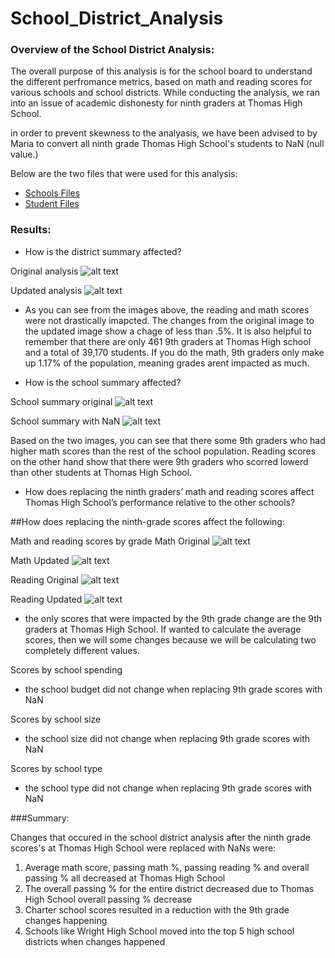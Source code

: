 # School_District_Analysis

### Overview of the School District Analysis:

The overall purpose of this analysis is for the school board to understand the different perfromance metrics, based on math and reading scores for various schools and school districts. While conducting the analysis, we ran into an issue of academic dishonesty for ninth graders at Thomas High School.

in order to prevent skewness to the analyasis, we have been advised to by Maria to convert all ninth grade Thomas High School's students to NaN (null value.)

Below are the two files that were used for this analysis:


- [Schools Files](Resources/schools_complete.csv)
- [Student Files](Resources/students_complete.csv)



### Results:

- How is the district summary affected?

Original analysis
![alt text](https://github.com/mquimi/School_District_Analysis/blob/main/Image/original%20analysis.png)

Updated analysis
![alt text](https://github.com/mquimi/School_District_Analysis/blob/main/Image/updated%20analysis.png)

- As you can see from the images above, the reading and math scores were not drastically imapcted. The changes from the original image to the updated image show a chage of less than .5%. It is also helpful to remember that there are only 461 9th graders at Thomas High school and a total of 39,170 students. If you do the math, 9th graders only make up 1.17% of the population, meaning grades arent impacted as much.


- How is the school summary affected?

School summary original
![alt text](https://github.com/mquimi/School_District_Analysis/blob/main/Image/School%20summary%20original.png)

School summary with NaN
![alt text](https://github.com/mquimi/School_District_Analysis/blob/main/Image/School%20summary%20with%20changes.png)


Based on the two images, you can see that there some 9th graders who had higher math scores than the rest of the school population. Reading scores on the other hand show that there were 9th graders who scorred lowerd than other students at Thomas High School.

- How does replacing the ninth graders’ math and reading scores affect Thomas High School’s performance relative to the other schools?

##How does replacing the ninth-grade scores affect the following:

Math and reading scores by grade
Math Original
![alt text](https://github.com/mquimi/School_District_Analysis/blob/main/Image/Math%20Original.png)

Math Updated
![alt text](https://github.com/mquimi/School_District_Analysis/blob/main/Image/Math%20Updated.png)

Reading Original
![alt text](https://github.com/mquimi/School_District_Analysis/blob/main/Image/Reading%20Origial.png)

Reading Updated
![alt text](https://github.com/mquimi/School_District_Analysis/blob/main/Image/Reading%20Updated.png)

- the only scores that were impacted by the 9th grade change are the 9th graders at Thomas High School. If wanted to calculate the average scores, then we will some changes because we will be calculating two completely different values.

Scores by school spending
- the school budget did not change when replacing 9th grade scores with NaN

Scores by school size
-  the school size did not change when replacing 9th grade scores with NaN

Scores by school type
- the school type did not change when replacing 9th grade scores with NaN

###Summary:

Changes that occured in the school district analysis after the ninth grade scores's at Thomas High School were replaced with NaNs were:

1. Average math score, passing math %, passing reading % and overall passing % all decreased at Thomas High School
2. The overall passing % for the entire district decreased due to Thomas High School overall passing % decrease
3. Charter school scores resulted in a reduction with the 9th grade changes happening
4. Schools like Wright High School moved into the top 5 high school districts when changes happened
